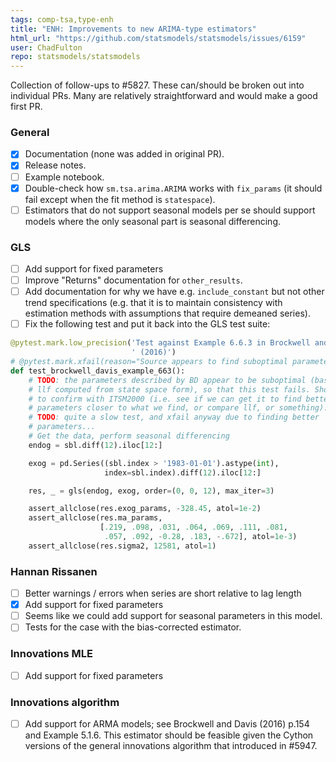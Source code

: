 ```yaml
---
tags: comp-tsa,type-enh
title: "ENH: Improvements to new ARIMA-type estimators"
html_url: "https://github.com/statsmodels/statsmodels/issues/6159"
user: ChadFulton
repo: statsmodels/statsmodels
---
```


Collection of follow-ups to #5827. These can/should be broken out into individual PRs. Many are relatively straightforward and would make a good first PR.

### General

- [x] Documentation (none was added in original PR).
- [x] Release notes.
- [ ] Example notebook.
- [x] Double-check how `sm.tsa.arima.ARIMA` works with `fix_params` (it should fail except when the fit method is `statespace`).
- [ ] Estimators that do not support seasonal models per se should support models where the only seasonal part is seasonal differencing.

### GLS

- [ ] Add support for fixed parameters
- [ ] Improve "Returns" documentation for `other_results`.
- [ ] Add documentation for why we have e.g. `include_constant` but not other trend specifications (e.g. that it is to maintain consistency with estimation methods with assumptions that require demeaned series).
- [ ] Fix the following test and put it back into the GLS test suite:

```python
@pytest.mark.low_precision('Test against Example 6.6.3 in Brockwell and Davis'
                           ' (2016)')
# @pytest.mark.xfail(reason="Source appears to find suboptimal parameters")
def test_brockwell_davis_example_663():
    # TODO: the parameters described by BD appear to be suboptimal (based on
    # llf computed from state space form), so that this test fails. Should try
    # to confirm with ITSM2000 (i.e. see if we can get it to find better
    # parameters closer to what we find, or compare llf, or something).
    # TODO: quite a slow test, and xfail anyway due to finding better
    # parameters...
    # Get the data, perform seasonal differencing
    endog = sbl.diff(12).iloc[12:]

    exog = pd.Series((sbl.index > '1983-01-01').astype(int),
                     index=sbl.index).diff(12).iloc[12:]

    res, _ = gls(endog, exog, order=(0, 0, 12), max_iter=3)

    assert_allclose(res.exog_params, -328.45, atol=1e-2)
    assert_allclose(res.ma_params,
                    [.219, .098, .031, .064, .069, .111, .081,
                     .057, .092, -0.28, .183, -.672], atol=1e-3)
    assert_allclose(res.sigma2, 12581, atol=1)
```

### Hannan Rissanen

- [ ] Better warnings / errors when series are short relative to lag length
- [x] Add support for fixed parameters
- [ ] Seems like we could add support for seasonal parameters in this model.
- [ ] Tests for the case with the bias-corrected estimator.

### Innovations MLE

- [ ] Add support for fixed parameters

### Innovations algorithm

- [ ] Add support for ARMA models; see Brockwell and Davis (2016) p.154 and Example 5.1.6.  This estimator should be feasible given the Cython versions of the general innovations algorithm that introduced in #5947.
